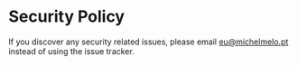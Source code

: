 # Security Policy

If you discover any security related issues, please email eu@michelmelo.pt instead of using the issue tracker.
